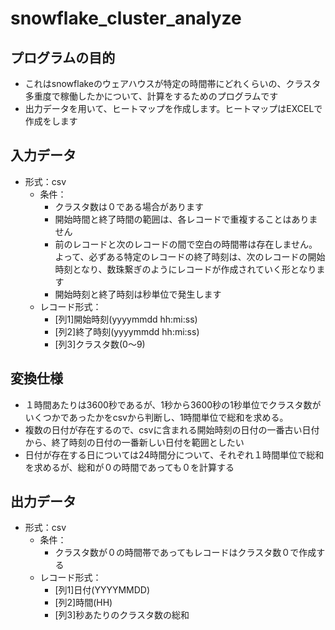 # snowflake_cluster_analyze

## プログラムの目的
* これはsnowflakeのウェアハウスが特定の時間帯にどれくらいの、クラスタ多重度で稼働したかについて、計算をするためのプログラムです
* 出力データを用いて、ヒートマップを作成します。ヒートマップはEXCELで作成をします

## 入力データ
* 形式：csv
  * 条件：
    * クラスタ数は０である場合があります
    * 開始時間と終了時間の範囲は、各レコードで重複することはありません
    * 前のレコードと次のレコードの間で空白の時間帯は存在しません。よって、必ずある特定のレコードの終了時刻は、次のレコードの開始時刻となり、数珠繋ぎのようにレコードが作成されていく形となります
    * 開始時刻と終了時刻は秒単位で発生します
  * レコード形式：
    * [列1]開始時刻(yyyymmdd hh:mi:ss)
    * [列2]終了時刻(yyyymmdd hh:mi:ss)
    * [列3]クラスタ数(0〜9) 
## 変換仕様
* １時間あたりは3600秒であるが、1秒から3600秒の1秒単位でクラスタ数がいくつかであったかをcsvから判断し、1時間単位で総和を求める。
* 複数の日付が存在するので、csvに含まれる開始時刻の日付の一番古い日付から、終了時刻の日付の一番新しい日付を範囲としたい
* 日付が存在する日については24時間分について、それぞれ１時間単位で総和を求めるが、総和が０の時間であっても０を計算する
## 出力データ
* 形式：csv
  * 条件：
    * クラスタ数が０の時間帯であってもレコードはクラスタ数０で作成する
  * レコード形式：
    * [列1]日付(YYYYMMDD)
    * [列2]時間(HH)
    * [列3]秒あたりのクラスタ数の総和
